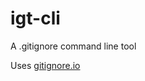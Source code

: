 # igt-cli

A .gitignore command line tool

Uses [gitignore.io](https://www.toptal.com/developers/gitignore/)
